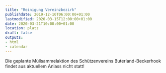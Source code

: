 ```yaml
---
title: "Reinigung Vereinzbezirk"
publishdate: 2019-12-10T06:00:00+01:00
lastmodified: 2020-03-15T12:00:00+01:00
date: 2020-03-21T10:00:00+01:00
location: platz
draft: false
outputs:
- html
- calendar
---
```

Die geplante Müllsammelaktion des Schützenvereins Buterland-Beckerhook
findet aus aktuellem Anlass nicht statt!